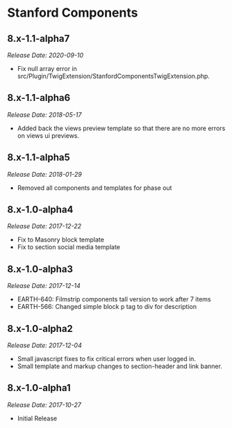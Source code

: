 # Stanford Components

8.x-1.1-alpha7
-------------------------------------------------------------------------------
_Release Date: 2020-09-10_

- Fix null array error in src/Plugin/TwigExtension/StanfordComponentsTwigExtension.php.

8.x-1.1-alpha6
-------------------------------------------------------------------------------
_Release Date: 2018-05-17_

- Added back the views preview template so that there are no more errors on views ui previews.

8.x-1.1-alpha5
-------------------------------------------------------------------------------
_Release Date: 2018-01-29_

- Removed all components and templates for phase out

8.x-1.0-alpha4
-------------------------------------------------------------------------------
_Release Date: 2017-12-22_

- Fix to Masonry block template
- Fix to section social media template

8.x-1.0-alpha3
-------------------------------------------------------------------------------
_Release Date: 2017-12-14_

- EARTH-640: Filmstrip components tall version to work after 7 items
- EARTH-566: Changed simple block p tag to div for description

8.x-1.0-alpha2
-------------------------------------------------------------------------------
_Release Date: 2017-12-04_

- Small javascript fixes to fix critical errors when user logged in.
- Small template and markup changes to section-header and link banner.

8.x-1.0-alpha1
------------------------------------------------------------------------------
_Release Date: 2017-10-27_

- Initial Release
